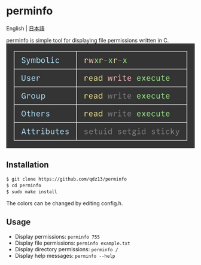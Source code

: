 # perminfo
English | [日本語](README-ja.md)

perminfo is simple tool for displaying file permissions written in C.
<img src="preview.jpg" width="600">

## Installation
```sh
$ git clone https://github.com/qdz13/perminfo
$ cd perminfo
$ sudo make install
```
The colors can be changed by editing config.h.

## Usage
* Display permissions: `perminfo 755`
* Display file permissions: `perminfo example.txt`
* Display directory permissions: `perminfo /`
* Display help messages: `perminfo --help`
